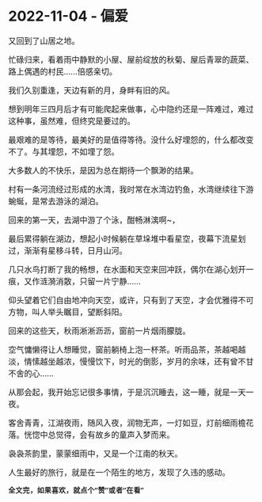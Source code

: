# 2022-11-04 - 偏爱

<p style="visibility: visible;"><span style="font-size: 16px; visibility: visible;">又回到了山居之地。</span></p><p style="visibility: visible;"><span style="font-size: 16px; visibility: visible;">忙碌归来，看着雨中静默的小屋、屋前绽放的秋菊、屋后青翠的蔬菜、路上偶遇的村民......倍感亲切。</span></p><p style="visibility: visible;"><span style="font-size: 16px; visibility: visible;">我们久别重逢，天边有新的月，身畔有旧的风。</span><br style="visibility: visible;"></p><p style="visibility: visible;"><span style="font-size: 16px; visibility: visible;">想到明年三四月后才有可能爬起来做事，心中隐约还是一阵难过，难过这种事，虽然难，但终究是要过的。</span></p><p style="visibility: visible;"><span style="font-size: 16px; visibility: visible;">最艰难的是等待，最美好的是值得等待。</span><span style="font-size: 16px; visibility: visible;">没什么好埋怨的，什么都改变不了。</span><span style="font-size: 16px; visibility: visible;">与其埋怨，不如埋了怨。</span></p><p style="visibility: visible;"><span style="font-size: 16px; visibility: visible;"><span style="font-size: 16px; visibility: visible;">大多数人的不快乐，是因为总在期待一个飘渺的结果。</span></span></p><p style="visibility: visible;"><span style="font-size: 16px; visibility: visible;">村有一条河流经过形成的水湾，我时常在水湾边钓鱼，水湾继续往下游蜿蜒，是常去游泳的湖泊。</span></p><p style="visibility: visible;"><span style="font-size: 16px; visibility: visible;">回来的第一天，去湖中游了个泳，酣畅淋漓啊~，</span></p><p style="visibility: visible;"><span style="font-size: 16px; visibility: visible;">最后累得躺在湖边，想起小时候躺在草垛堆中看星空，夜幕下流星划过，<span style="font-size: 16px; visibility: visible;">渐渐有星移斗转，日月山河。</span></span></p><p style="visibility: visible;"><span style="font-size: 16px; visibility: visible;">几只水鸟打断了我的畅想，在水面和天空来回冲跃，偶尔在湖心划开一痕，又作涟漪消散，只留一片宁静……</span></p><p style="visibility: visible;"><span style="font-size: 16px; visibility: visible;">仰头望着它们自由地冲向天空，或许，<span style="font-size: 16px; visibility: visible;">只有到了天空，才会优雅得不可方物，叫人举头瞩目，望断斜阳。</span><span style="font-size: 16px; visibility: visible;"></span></span></p><p style="visibility: visible;"><span style="font-size: 16px; visibility: visible;"><span style="font-size: 16px; visibility: visible;">回来的这些天，秋雨淅淅沥沥，窗前一片烟雨朦胧。</span></span></p><p style="visibility: visible;"><span style="font-size: 16px; visibility: visible;">空气慵懒得让人想睡觉，窗前躺椅上泡一杯茶。<span style="font-size: 16px; visibility: visible;">听</span><span style="font-size: 16px; visibility: visible;">雨品茶，茶越喝越淡，情愫越坐越浓，慢慢饮下，时光的倒影，岁月的余味，还有曾不甘不舍的心…...</span></span></p><p style="visibility: visible;"><span style="font-size: 16px; visibility: visible;">从那会起，我开始忘记很多事情，于是沉沉睡去，这一睡，就是一天一夜。</span></p><p style="visibility: visible;"><span style="font-size: 16px; visibility: visible;"><span style="font-size: 16px; visibility: visible;">客舍青青，</span>江湖夜雨，<span style="font-size: 16px; visibility: visible;">随风入夜，润物无声，</span>一灯如豆，灯前细雨檐花落。恍惚中总觉得，会有故乡的童声入梦而来。</span></p><p style="visibility: visible;"><span style="font-size: 16px; visibility: visible;">袅袅茶韵里，蒙蒙细雨中，又是一个江南的秋天。</span></p><p style="visibility: visible;"><span style="font-size: 16px; visibility: visible;">人生最好的旅行，就是在一个陌生的地方，发现了久违的感动。</span><span style="font-size: 16px; visibility: visible;"></span></p><p style="margin-bottom: 0px;"><span style="font-size: 16px;"><strong style="outline: 0px;max-width: 100%;color: rgb(34, 34, 34);font-family: system-ui, -apple-system, BlinkMacSystemFont, &quot;Helvetica Neue&quot;, &quot;PingFang SC&quot;, &quot;Hiragino Sans GB&quot;, &quot;Microsoft YaHei UI&quot;, &quot;Microsoft YaHei&quot;, Arial, sans-serif;font-size: 16px;letter-spacing: 0.544px;white-space: normal;background-color: rgb(255, 255, 255);box-sizing: border-box !important;overflow-wrap: break-word !important;"><span style="outline: 0px;max-width: 100%;font-size: 14px;box-sizing: border-box !important;overflow-wrap: break-word !important;">全文完，如果喜欢，就点个“赞”或者“在看”</span></strong></span></p><p style="display: none;"><mp-style-type data-value="3"></mp-style-type></p>